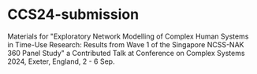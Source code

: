 # CCS24-submission
Materials for "Exploratory Network Modelling of Complex Human Systems in Time-Use Research: Results from Wave 1 of the Singapore NCSS-NAK 360 Panel Study" a Contributed Talk at Conference on Complex Systems 2024, Exeter, England, 2 - 6 Sep. 
